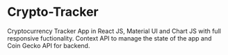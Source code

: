 # Crypto-Tracker

 Cryptocurrency Tracker App in React JS, Material UI and Chart JS with full responsive fuctionality.
 Context API to manage the state of the app and Coin Gecko API for backend.
